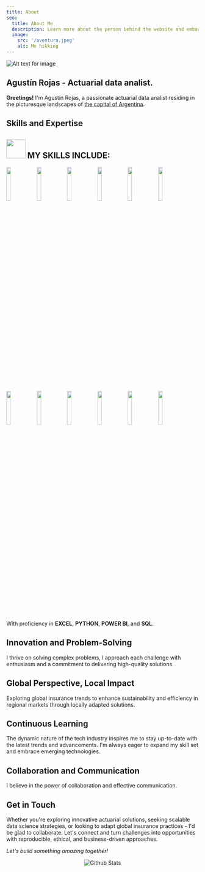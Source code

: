 ```yaml
---
title: About
seo:
  title: About Me
  description: Learn more about the person behind the website and embark on a journey of inspiration and shared experiences.
  image:
    src: '/aventura.jpeg'
    alt: Me hikking
---
```


![Alt text for image](/aventura.jpeg)


## Agustín Rojas - Actuarial data analist.

**Greetings!** I'm Agustín Rojas, a passionate actuarial data analist residing in the picturesque landscapes of [the capital of Argentina](https://es.wikipedia.org/wiki/Buenos_Aires). 

## Skills and Expertise


 
## <img src="https://media2.giphy.com/media/QssGEmpkyEOhBCb7e1/giphy.gif?cid=ecf05e47a0n3gi1bfqntqmob8g9aid1oyj2wr3ds3mg700bl&rid=giphy.gif" width="50px"> MY SKILLS INCLUDE:

<span> 
<code><img width="15%" src="https://www.vectorlogo.zone/logos/python/python-ar21.svg"></code>
<code><img width="15%" src="https://www.vectorlogo.zone/logos/jupyter/jupyter-ar21.svg"></code>
<code><img width="15%" src="https://www.vectorlogo.zone/logos/r-project/r-project-ar21~bgwhite.svg"></code>
<code><img width="15%" src="https://www.vectorlogo.zone/logos/sas/sas-ar21~bgwhite.svg"></code>
<code><img width="15%" src="https://www.vectorlogo.zone/logos/mysql/mysql-ar21.svg"></code>
<code><img width="15%" src="https://www.vectorlogo.zone/logos/postgresql/postgresql-ar21.svg"></code>
<code><img width="15%" src="https://www.vectorlogo.zone/logos/github/github-ar21~bgwhite.svg"></code>
<code><img width="15%" src="https://www.vectorlogo.zone/logos/github_copilot/github_copilot-ar21~bgwhite.svg"></code>
<code><img width="15%" src="https://www.vectorlogo.zone/logos/git-scm/git-scm-ar21.svg"></code>
<code><img width="15%" src="https://www.vectorlogo.zone/logos/microsoft/microsoft-ar21~bgwhite.svg"></code>
<code><img width="15%" src="https://www.vectorlogo.zone/logos/microsoft_powerbi/microsoft_powerbi-ar21~bgwhite.svg"></code>
<code><img width="15%" src="https://www.vectorlogo.zone/logos/google_analytics/google_analytics-ar21~bgwhite.svg"></code>
</span>

 With proficiency in **EXCEL**, **PYTHON**, **POWER BI**, and **SQL**. 

## Innovation and Problem-Solving

I thrive on solving complex problems, I approach each challenge with enthusiasm and a commitment to delivering high-quality solutions.

## Global Perspective, Local Impact

Exploring global insurance trends to enhance sustainability and efficiency in regional markets through locally adapted solutions.

## Continuous Learning

The dynamic nature of the tech industry inspires me to stay up-to-date with the latest trends and advancements. I'm always eager to expand my skill set and embrace emerging technologies.

## Collaboration and Communication

I believe in the power of collaboration and effective communication.

## Get in Touch

Whether you're exploring innovative actuarial solutions, seeking scalable data science strategies, or looking to adapt global insurance practices - I'd be glad  to collaborate. Let's connect and turn challenges into opportunities with reproducible, ethical, and business-driven approaches.

_Let's build something amazing together!_

<p align="center">
        <img src="https://raw.githubusercontent.com/bornmay/bornmay/Update/svg/Bottom.svg" alt="Github Stats" />
</p>  
